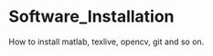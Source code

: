 Software_Installation
=====================

How to install matlab, texlive, opencv, git and so on.
